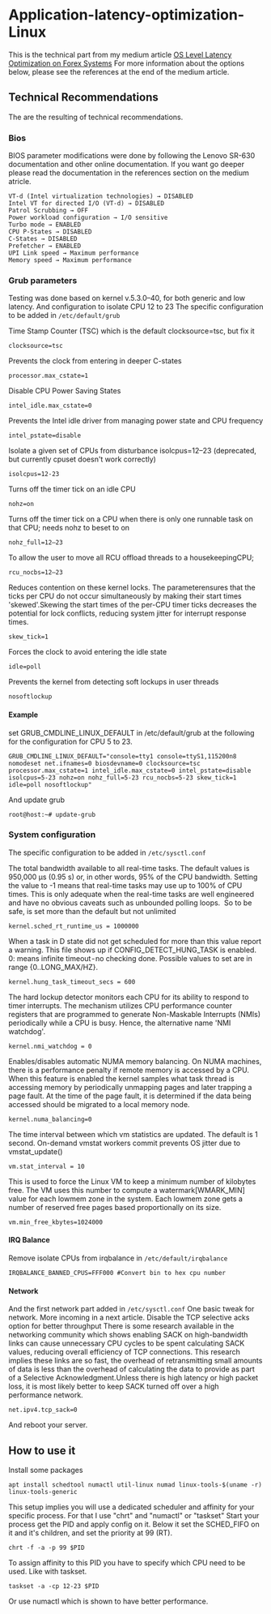 # Application-latency-optimization-Linux

This is the technical part from my medium article [OS Level Latency Optimization on Forex Systems](https://medium.com/swissquote-engineering/forex-system-latency-optimization-105e51ce3d38)
For more information about the options below, please see the references at the end of the medium article.


## Technical Recommendations

The are the resulting of technical recommendations.

### Bios
BIOS parameter modifications were done by following the Lenovo SR-630 documentation and other online documentation. If you want go deeper please read the documentation in the references section on the medium atricle.

```Hyper-Threading (HT) → DISABLED 
VT-d (Intel virtualization technologies) → DISABLED
Intel VT for directed I/O (VT-d) → DISABLED
Patrol Scrubbing → OFF
Power workload configuration → I/O sensitive
Turbo mode → ENABLED
CPU P-States → DISABLED
C-States → DISABLED
Prefetcher → ENABLED
UPI Link speed → Maximum performance
Memory speed → Maximum performance
```

### Grub parameters
Testing was done based on kernel v.5.3.0–40, for both generic and low latency. And configuration to isolate CPU 12 to 23
The specific configuration to be added in `/etc/default/grub`


Time Stamp Counter (TSC) which is the default clocksource=tsc, but fix it

`clocksource=tsc`

Prevents the clock from entering in deeper C-states

`processor.max_cstate=1`

Disable CPU Power Saving States

`intel_idle.max_cstate=0`

Prevents the Intel idle driver from managing power state and CPU frequency

`intel_pstate=disable`

Isolate a given set of CPUs from disturbance isolcpus=12–23 (deprecated, but currently cpuset doesn't work correctly)

`isolcpus=12-23`

Turns off the timer tick on an idle CPU

`nohz=on`

Turns off the timer tick on a CPU when there is only one runnable task on that CPU; needs nohz to beset to on

`nohz_full=12–23`

To allow the user to move all RCU offload threads to a housekeepingCPU;

`rcu_nocbs=12–23`

Reduces contention on these kernel locks. The parameterensures that the ticks per CPU do not occur simultaneously by making their start times 'skewed'.Skewing the start times of the per-CPU timer ticks decreases the potential for lock conflicts, reducing system jitter for interrupt response times.

`skew_tick=1`

Forces the clock to avoid entering the idle state

`idle=poll`

Prevents the kernel from detecting soft lockups in user threads

`nosoftlockup`

#### Example 
set GRUB_CMDLINE_LINUX_DEFAULT in /etc/default/grub at the following for the configuration for CPU 5 to 23.

`GRUB_CMDLINE_LINUX_DEFAULT="console=tty1 console=ttyS1,115200n8 nomodeset net.ifnames=0 biosdevname=0 clocksource=tsc processor.max_cstate=1 intel_idle.max_cstate=0 intel_pstate=disable isolcpus=5-23 nohz=on nohz_full=5-23 rcu_nocbs=5-23 skew_tick=1 idle=poll nosoftlockup"`

And update grub

`root@host:~# update-grub`


### System configuration
The specific configuration to be added in `/etc/sysctl.conf`

The total bandwidth available to all real-time tasks. The default values is 950,000 μs (0.95 s) or, in other words, 95% of the CPU bandwidth. Setting the value to -1 means that real-time tasks may use up to 100% of CPU times. This is only adequate when the real-time tasks are well engineered and have no obvious caveats such as unbounded polling loops. 
So to be safe, is set more than the default but not unlimited

`kernel.sched_rt_runtime_us = 1000000`

When a task in D state did not get scheduled for more than this value report a warning. This file shows up if CONFIG_DETECT_HUNG_TASK is enabled.
0: means infinite timeout - no checking done. Possible values to set are in range {0..LONG_MAX/HZ}.

`kernel.hung_task_timeout_secs = 600`

The hard lockup detector monitors each CPU for its ability to respond to timer interrupts. The mechanism utilizes CPU performance counter registers that are programmed to generate Non-Maskable Interrupts (NMIs) periodically while a CPU is busy. Hence, the alternative name 'NMI watchdog'.

`kernel.nmi_watchdog = 0`

Enables/disables automatic NUMA memory balancing. On NUMA machines, there is a performance penalty if remote memory is accessed by a CPU. When this feature is enabled the kernel samples what task thread is accessing memory by periodically unmapping pages and later trapping a page fault. At the time of the page fault, it is determined if the data being accessed should be migrated to a local memory node.

`kernel.numa_balancing=0` 

The time interval between which vm statistics are updated. The default is 1 second. On-demand vmstat workers commit prevents OS jitter due to vmstat_update()

`vm.stat_interval = 10`

This is used to force the Linux VM to keep a minimum number of kilobytes free. The VM uses this number to compute a watermark[WMARK_MIN] value for each lowmem zone in the system. Each lowmem zone gets a number of reserved free pages based proportionally on its size.

`vm.min_free_kbytes=1024000`

#### IRQ Balance
Remove isolate CPUs from irqbalance in `/etc/default/irqbalance`

`IRQBALANCE_BANNED_CPUS=FFF000 #Convert bin to hex cpu number`

#### Network
And the first network part added in `/etc/sysctl.conf`
One basic tweak for network. More incoming in a next article.
Disable the TCP selective acks option for better throughput
There is some research available in the networking community which shows enabling SACK on high-bandwidth links can cause unnecessary CPU cycles to be spent calculating SACK values, reducing overall efficiency of TCP connections. This research implies these links are so fast, the overhead of retransmitting small amounts of data is less than the overhead of calculating the data to provide as part of a Selective Acknowledgment.Unless there is high latency or high packet loss, it is most likely better to keep SACK turned off over a high performance network.

`net.ipv4.tcp_sack=0`

And reboot your server.

## How to use it
Install some packages

`apt install schedtool numactl util-linux numad linux-tools-$(uname -r) linux-tools-generic`

This setup implies you will use a dedicated scheduler and affinity for your specific process. For that I use "chrt" and "numactl" or "taskset"
Start your process get the PID and apply config on it. Below it set the SCHED_FIFO on it and it's children, and set the priority at 99 (RT).

`chrt -f -a -p 99 $PID`

To assign affinity to this PID you have to specify which CPU need to be used. Like with taskset.

`taskset -a -cp 12-23 $PID`

Or use numactl which is shown to have better performance.

